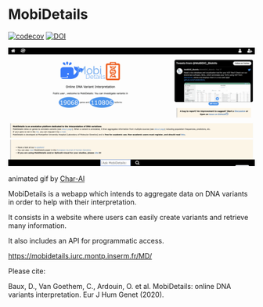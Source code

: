 # MobiDetails

[![codecov](https://codecov.io/gh/beboche/MobiDetails/branch/master/graphs/badge.svg)](https://codecov.io/gh/beboche/MobiDetails)
[![DOI](https://zenodo.org/badge/203738486.svg)](https://zenodo.org/badge/latestdoi/203738486)

![md.gif](doc/img/md.gif)

animated gif by [Char-Al](https://github.com/Char-Al)

MobiDetails is a webapp which intends to aggregate data on DNA variants in order to help with their interpretation.

It consists in a website where users can easily create variants and retrieve many information.

It also includes an API for programmatic access.

https://mobidetails.iurc.montp.inserm.fr/MD/


Please cite:

Baux, D., Van Goethem, C., Ardouin, O. et al. MobiDetails: online DNA variants interpretation. Eur J Hum Genet (2020).


